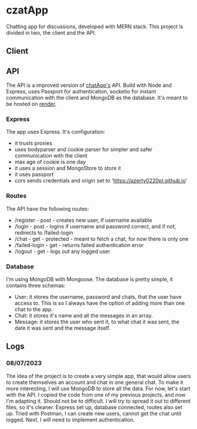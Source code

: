 # czatApp
 Chatting app for discussions, developed with MERN stack. This project is divided in two, the client and the API.

## Client

## API
The API is a improved version of [chatApp's]('https://github.com/azerty0220pl/chatApp') API. Build with Node and Express, uses Passport for authentication, socketio for instant communication with the client and MongoDB as the database. It's meant to be hosted on [render](https://render.com/).

### Express
The app uses Express. It's configuration:

* it trusts proxies
* uses bodyparser and cookie parser for simpler and safer communication with the client
* max age of cookie is one day
* it uses a session and MongoStore to store it
* it uses passport
* cors sends credentials and origin set to 'https://azerty0220pl.github.io'

### Routes
The API have the following routes: 

* /register - post - creates new user, if username available
* /login - post - logins if username and password correct, and if not, redirects to /failed-login
* /chat - get - protected - meant to fetch a chat, for now there is only one
* /failed-login - get - returns failed authentication error
* /logout - get - logs out any logged user

### Database
I'm using MongoDB with Mongoose. The database is pretty simple, it contains three schemas:

* User: it stores the username, password and chats, that the user have access to. This is so I always have the option of adding more than one chat to the app.
* Chat: it stores it's name and all the messages in an array.
* Message: it stores the user who sent it, to what chat it was sent, the date it was sent and the message itself.

## Logs

### 08/07/2023
The idea of the project is to create a very simple app, that would allow users to create themselves an account and chat in one general chat. To make it more interesting, I will use MongoDB to store all the data. For now, let's start with the API. I copied the code from one of my previous projects, and now I'm adapting it. Should not be to difficult. I will try to spread it out to different files, so it's cleaner.
Express set up, database connected, routes also set up. Tried with Postman, I can create new users, cannot get the chat until logged. Next, I will need to implement authentication.